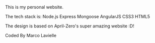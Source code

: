 This is my personal website.

The tech stack is:
Node.js
Express
Mongoose
AngularJS
CSS3
HTML5

The design is based on April-Zero's super amazing website :D!

Coded By Marco Lavielle
